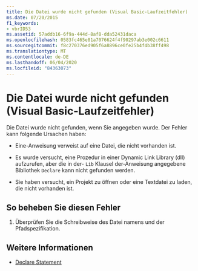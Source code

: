 ```yaml
---
title: Die Datei wurde nicht gefunden (Visual Basic-Laufzeitfehler)
ms.date: 07/20/2015
f1_keywords:
- vbrID53
ms.assetid: 57addb16-6f9a-444d-8af8-dda52431daca
ms.openlocfilehash: 0583fc465e81a7076624f4f90297ab3e002c6611
ms.sourcegitcommit: f8c270376ed905f6a8896ce0fe25b4f4b38ff498
ms.translationtype: MT
ms.contentlocale: de-DE
ms.lasthandoff: 06/04/2020
ms.locfileid: "84363073"
---
```

# <a name="file-not-found-visual-basic-run-time-error"></a>Die Datei wurde nicht gefunden (Visual Basic-Laufzeitfehler)
Die Datei wurde nicht gefunden, wenn Sie angegeben wurde. Der Fehler kann folgende Ursachen haben:  
  
- Eine-Anweisung verweist auf eine Datei, die nicht vorhanden ist.  
  
- Es wurde versucht, eine Prozedur in einer Dynamic Link Library (dll) aufzurufen, aber die in der- `Lib` Klausel der-Anweisung angegebene Bibliothek `Declare` kann nicht gefunden werden.  
  
- Sie haben versucht, ein Projekt zu öffnen oder eine Textdatei zu laden, die nicht vorhanden ist.  
  
## <a name="to-correct-this-error"></a>So beheben Sie diesen Fehler  
  
1. Überprüfen Sie die Schreibweise des Datei namens und der Pfadspezifikation.  
  
## <a name="see-also"></a>Weitere Informationen

- [Declare Statement](../statements/declare-statement.md)

